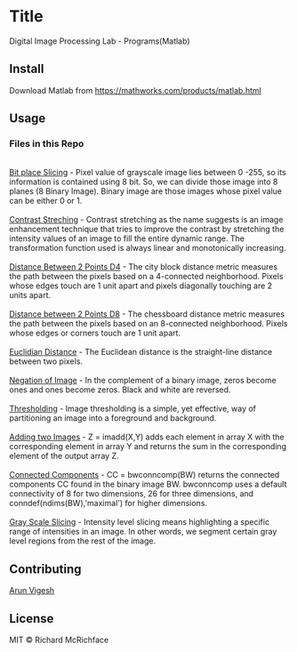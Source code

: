 # Title

Digital Image Processing Lab - Programs(Matlab)

## Install

Download Matlab from <https://mathworks.com/products/matlab.html>

## Usage
### Files in this Repo<br/>
<br/>[Bit place Slicing](https://github.com/Rishabh04-02/digital-image-processing-lab/blob/master/bitplane_slicing_matlab) - Pixel value of grayscale image lies between 0 -255, so its information is contained using 8 bit. So, we can divide those image into 8 planes (8 Binary Image). Binary image are those images whose pixel value can be either 0 or 1.<br/>
<br/>[Contrast Streching](https://github.com/Rishabh04-02/digital-image-processing-lab/blob/master/Contrast-stretching) - Contrast stretching as the name suggests is an image enhancement technique that tries to improve the contrast by stretching the intensity values of an image to fill the entire dynamic range. The transformation function used is always linear and monotonically increasing.<br/>
<br/>[Distance Between 2 Points D4](https://github.com/Rishabh04-02/digital-image-processing-lab/blob/master/Distance-btwn-points-D4) - The city block distance metric measures the path between the pixels based on a 4-connected neighborhood. Pixels whose edges touch are 1 unit apart and pixels diagonally touching are 2 units apart.  <br/>
<br/>[Distance between 2 Points D8](https://github.com/Rishabh04-02/digital-image-processing-lab/blob/master/distance-btwn-points-D8) - The chessboard distance metric measures the path between the pixels based on an 8-connected neighborhood. Pixels whose edges or corners touch are 1 unit apart.  <br/>
<br/>[Euclidian Distance](https://github.com/Rishabh04-02/digital-image-processing-lab/blob/master/Distance-btwn-points-euclidean) - The Euclidean distance is the straight-line distance between two pixels.  <br/>
<br/>[Negation of Image](https://github.com/Rishabh04-02/digital-image-processing-lab/blob/master/Image-negation) - In the complement of a binary image, zeros become ones and ones become zeros. Black and white are reversed. <br/>
<br/>[Thresholding](https://github.com/Rishabh04-02/digital-image-processing-lab/blob/master/Thresholding) - Image thresholding is a simple, yet effective, way of partitioning an image into a foreground and background.<br/>
<br/>[Adding two Images](https://github.com/Rishabh04-02/digital-image-processing-lab/blob/master/add_2_images) - Z = imadd(X,Y) adds each element in array X with the corresponding element in array Y and returns the sum in the corresponding element of the output array Z. <br/>
<br/>[Connected Components](https://github.com/Rishabh04-02/digital-image-processing-lab/blob/master/connected_components_in_img) - CC = bwconncomp(BW) returns the connected components CC found in the binary image BW. bwconncomp uses a default connectivity of 8 for two dimensions, 26 for three dimensions, and conndef(ndims(BW),'maximal') for higher dimensions. <br/>
<br/>[Gray Scale Slicing](https://github.com/Rishabh04-02/digital-image-processing-lab/blob/master/gray_level_slicing) - Intensity level slicing means highlighting a specific range of intensities in an image. In other words, we segment certain gray level regions from the rest of the image. <br/>

## Contributing

[Arun Vigesh](https://github.com/ArunVigesh)

## License

MIT © Richard McRichface
